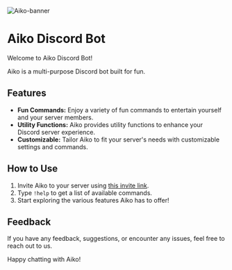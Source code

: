 ![Aiko-banner](https://github.com/Aik0B0t/Aiko/assets/115330277/52128db6-969c-449d-8a46-45ca977ef1f8)
# Aiko Discord Bot

Welcome to Aiko Discord Bot! 

Aiko is a multi-purpose Discord bot built for fun.

## Features
- **Fun Commands:** Enjoy a variety of fun commands to entertain yourself and your server members.
- **Utility Functions:** Aiko provides utility functions to enhance your Discord server experience.
- **Customizable:** Tailor Aiko to fit your server's needs with customizable settings and commands.

## How to Use
1. Invite Aiko to your server using [this invite link](#).
2. Type `!help` to get a list of available commands.
3. Start exploring the various features Aiko has to offer!

## Feedback
If you have any feedback, suggestions, or encounter any issues, feel free to reach out to us.

Happy chatting with Aiko!

